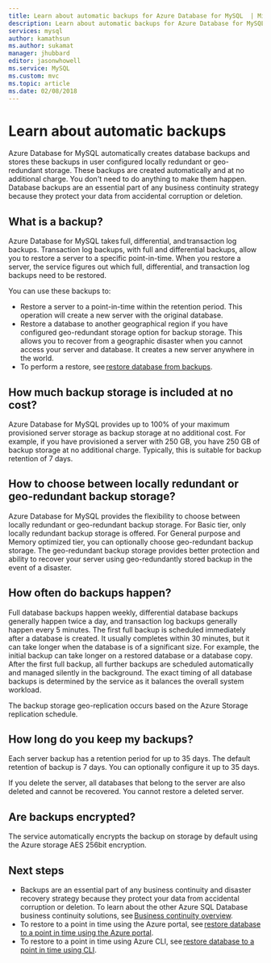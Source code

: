 ```yaml
---
title: Learn about automatic backups for Azure Database for MySQL  | Microsoft Docs
description: Learn about automatic backups for Azure Database for MySQL.
services: mysql
author: kamathsun
ms.author: sukamat
manager: jhubbard
editor: jasonwhowell
ms.service: MySQL
ms.custom: mvc
ms.topic: article
ms.date: 02/08/2018
---
```


# Learn about automatic backups

Azure Database for MySQL automatically creates database backups and stores these backups in user configured locally redundant or geo-redundant storage. These backups are created automatically and at no additional charge. You don't need to do anything to make them happen. Database backups are an essential part of any business continuity strategy because they protect your data from accidental corruption or deletion.

## What is a backup?

Azure Database for MySQL takes full, differential, and transaction log backups. Transaction log backups, with full and differential backups, allow you to restore a server to a specific point-in-time. When you restore a server, the service figures out which full, differential, and transaction log backups need to be restored.

You can use these backups to:

- Restore a server to a point-in-time within the retention period. This operation will create a new server with the original database.
- Restore a database to another geographical region if you have configured geo-redundant storage option for backup storage. This allows you to recover from a geographic disaster when you cannot access your server and database. It creates a new server anywhere in the world.
- To perform a restore, see [restore database from backups](howto-restore-server-portal.md).

## How much backup storage is included at no cost?

Azure Database for MySQL provides up to 100% of your maximum provisioned server storage as backup storage at no additional cost. For example, if you have provisioned a server with 250 GB, you have 250 GB of backup storage at no additional charge. Typically, this is suitable for backup retention of 7 days.

## How to choose between locally redundant or geo-redundant backup storage?

Azure Database for MySQL provides the flexibility to choose between locally redundant or geo-redundant backup storage. For Basic tier, only locally redundant backup storage is offered. For General purpose and Memory optimized tier, you can optionally choose geo-redundant backup storage. The geo-redundant backup storage provides better protection and ability to recover your server using geo-redundantly stored backup in the event of a disaster.

## How often do backups happen?

Full database backups happen weekly, differential database backups generally happen twice a day, and transaction log backups generally happen every 5 minutes. The first full backup is scheduled immediately after a database is created. It usually completes within 30 minutes, but it can take longer when the database is of a significant size. For example, the initial backup can take longer on a restored database or a database copy. After the first full backup, all further backups are scheduled automatically and managed silently in the background. The exact timing of all database backups is determined by the service as it balances the overall system workload.

The backup storage geo-replication occurs based on the Azure Storage replication schedule.

## How long do you keep my backups?

Each server backup has a retention period for up to 35 days. The default retention of backup is 7 days. You can optionally configure it up to 35 days.

If you delete the server, all databases that belong to the server are also deleted and cannot be recovered. You cannot restore a deleted server.

## Are backups encrypted?

The service automatically encrypts the backup on storage by default using the Azure storage AES 256bit encryption.

## Next steps

- Backups are an essential part of any business continuity and disaster recovery strategy because they protect your data from accidental corruption or deletion. To learn about the other Azure SQL Database business continuity solutions, see [Business continuity overview](concepts-business-continuity.md).
- To restore to a point in time using the Azure portal, see [restore database to a point in time using the Azure portal](howto-restore-server-portal.md).
- To restore to a point in time using Azure CLI, see [restore database to a point in time using CLI](howto-restore-server-cli.md).